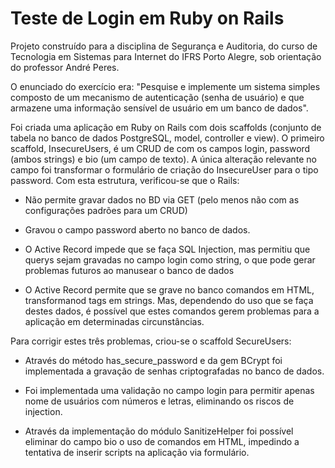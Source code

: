 # Teste de Login em Ruby on Rails

Projeto construído para a disciplina de Segurança e Auditoria, do curso de Tecnologia em Sistemas para Internet do IFRS Porto Alegre, sob orientação do professor André Peres.

O enunciado do exercício era: "Pesquise e implemente um sistema simples composto de um mecanismo de autenticação (senha de usuário) e que armazene uma informação sensível de usuário em um banco de dados".

Foi criada uma aplicação em Ruby on Rails com dois scaffolds (conjunto de tabela no banco de dados PostgreSQL, model, controller e view). O primeiro scaffold, InsecureUsers, é um CRUD de com os campos login, password (ambos strings) e bio (um campo de texto). A única alteração relevante no campo foi transformar o formulário de criação do InsecureUser para o tipo password. Com esta estrutura, verificou-se que o Rails:

* Não permite gravar dados no BD via GET (pelo menos não com as configurações padrões para um CRUD)

* Gravou o campo password aberto no banco de dados.

* O Active Record impede que se faça SQL Injection, mas permitiu que querys sejam gravadas no campo login como string, o que pode gerar problemas futuros ao manusear o banco de dados

* O Active Record permite que se grave no banco comandos em HTML, transformanod tags em strings. Mas, dependendo do uso que se faça destes dados, é possível que estes comandos gerem problemas para a aplicação em determinadas circunstâncias.

Para corrigir estes três problemas, criou-se o scaffold SecureUsers:

* Através do método has_secure_password e da gem BCrypt foi implementada a gravação de senhas criptografadas no banco de dados.

* Foi implementada uma validação no campo login para permitir apenas nome de usuários com números e letras, eliminando os riscos de injection.

* Através da implementação do módulo SanitizeHelper foi possível eliminar do campo bio o uso de comandos em HTML, impedindo a tentativa de inserir scripts na aplicação via formulário.